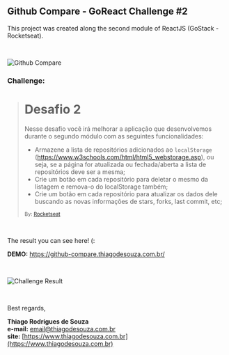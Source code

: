 ## Github Compare - GoReact Challenge #2

This project was created along the second module of ReactJS (GoStack - Rocketseat).

<br />

![Github Compare](https://i.imgur.com/Hquy0ia.png)

### Challenge:

> # Desafio 2
>
> Nesse desafio você irá melhorar a aplicação que desenvolvemos durante o segundo módulo com as seguintes funcionalidades:
>
> - Armazene a lista de repositórios adicionados ao `localStorage` (https://www.w3schools.com/html/html5_webstorage.asp), ou seja, se a página for atualizada ou fechada/aberta a lista de repositórios deve ser a mesma;
> - Crie um botão em cada repositório para deletar o mesmo da listagem e remova-o do localStorage também;
> - Crie um botão em cada repositório para atualizar os dados dele buscando as novas informações de stars, forks, last commit, etc;
>
> <small>By: [Rocketseat](https://rocketseat.com.br/) </small>

<br />

The result you can see here! (:

**DEMO:** https://github-compare.thiagodesouza.com.br/

<br />

![Challenge Result](https://i.imgur.com/VPCuM71.png)

<br />

Best regards,

**Thiago Rodrigues de Souza** \
**e-mail:** email@thiagodesouza.com.br \
**site:** [https://www.thiagodesouza.com.br](https://www.thiagodesouza.com.br)
